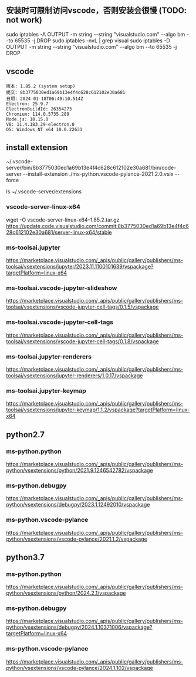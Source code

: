 
## 安装时可限制访问vscode，否则安装会很慢 (TODO: not work)
sudo iptables -A OUTPUT -m string --string "visualstudio.com" --algo bm --to 65535 -j DROP
sudo iptables -nvL | grep visual
sudo iptables -D OUTPUT -m string --string "visualstudio.com" --algo bm --to 65535 -j DROP

## vscode
```text
版本: 1.85.2 (system setup)
提交: 8b3775030ed1a69b13e4f4c628c612102e30a681
日期: 2024-01-18T06:40:10.514Z
Electron: 25.9.7
ElectronBuildId: 26354273
Chromium: 114.0.5735.289
Node.js: 18.15.0
V8: 11.4.183.29-electron.0
OS: Windows_NT x64 10.0.22631
```

## install extension 
~/.vscode-server/bin/8b3775030ed1a69b13e4f4c628c612102e30a681/bin/code-server --install-extension ./ms-python.vscode-pylance-2021.2.0.vsix --force 

ls ~/.vscode-server/extensions

### vscode-server-linux-x64
wget -O vscode-server-linux-x64-1.85.2.tar.gz https://update.code.visualstudio.com/commit:8b3775030ed1a69b13e4f4c628c612102e30a681/server-linux-x64/stable 

### ms-toolsai.jupyter
https://marketplace.visualstudio.com/_apis/public/gallery/publishers/ms-toolsai/vsextensions/jupyter/2023.11.1100101639/vspackage?targetPlatform=linux-x64

### ms-toolsai.vscode-jupyter-slideshow
https://marketplace.visualstudio.com/_apis/public/gallery/publishers/ms-toolsai/vsextensions/vscode-jupyter-cell-tags/0.1.5/vspackage

### ms-toolsai.vscode-jupyter-cell-tags
https://marketplace.visualstudio.com/_apis/public/gallery/publishers/ms-toolsai/vsextensions/vscode-jupyter-cell-tags/0.1.8/vspackage

### ms-toolsai.jupyter-renderers
https://marketplace.visualstudio.com/_apis/public/gallery/publishers/ms-toolsai/vsextensions/jupyter-renderers/1.0.17/vspackage

### ms-toolsai.jupyter-keymap
https://marketplace.visualstudio.com/_apis/public/gallery/publishers/ms-toolsai/vsextensions/jupyter-keymap/1.1.2/vspackage?targetPlatform=linux-x64

## python2.7 
### ms-python.python
https://marketplace.visualstudio.com/_apis/public/gallery/publishers/ms-python/vsextensions/python/2021.9.1246542782/vspackage

### ms-python.debugpy
https://marketplace.visualstudio.com/_apis/public/gallery/publishers/ms-python/vsextensions/debugpy/2023.1.12492010/vspackage

### ms-python.vscode-pylance
https://marketplace.visualstudio.com/_apis/public/gallery/publishers/ms-python/vsextensions/vscode-pylance/2021.1.2/vspackage

## python3.7
### ms-python.python
https://marketplace.visualstudio.com/_apis/public/gallery/publishers/ms-python/vsextensions/python/2024.2.1/vspackage

### ms-python.debugpy
https://marketplace.visualstudio.com/_apis/public/gallery/publishers/ms-python/vsextensions/debugpy/2024.1.10371006/vspackage?targetPlatform=linux-x64

### ms-python.vscode-pylance
https://marketplace.visualstudio.com/_apis/public/gallery/publishers/ms-python/vsextensions/vscode-pylance/2024.1.102/vspackage



